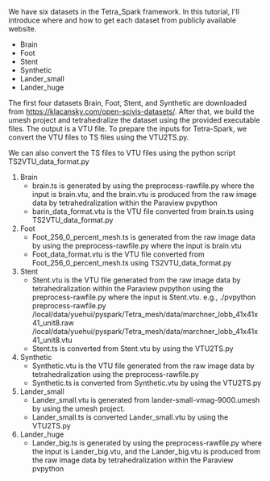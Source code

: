 We have six datasets in the Tetra_Spark framework. In this tutorial, I'll introduce where and how to get each dataset from publicly available website.
* Brain
* Foot
* Stent
* Synthetic
* Lander_small
* Lander_huge

The first four datasets Brain, Foot, Stent, and Synthetic are downloaded from https://klacansky.com/open-scivis-datasets/. After that, we build the umesh project and tetrahedralize the dataset using the provided executable files. The output is a VTU file. To prepare the inputs for Tetra-Spark, we convert the VTU files to TS files using the VTU2TS.py.

We can also convert the TS files to VTU files using the python script TS2VTU_data_format.py

1. Brain
   * brain.ts is generated by using the preprocess-rawfile.py where the input is brain.vtu, and the brain.vtu is produced from the raw image data by tetrahedralization within the Paraview pvpython 
   * barin_data_format.vtu is the VTU file converted from brain.ts using TS2VTU_data_format.py
2. Foot
   * Foot_256_0_percent_mesh.ts is generated from the raw image data by using the preprocess-rawfile.py where the input is brain.vtu
   * Foot_data_format.vtu is the VTU file converted from Foot_256_0_percent_mesh.ts using TS2VTU_data_format.py
3. Stent
   * Stent.vtu is the VTU file generated from the raw image data by tetrahedralization within the Paraview pvpython using the preprocess-rawfile.py where the input is Stent.vtu. e.g., ./pvpython preprocess-rawfile.py /local/data/yuehui/pyspark/Tetra_mesh/data/marchner_lobb_41x41x41_unit8.raw /local/data/yuehui/pyspark/Tetra_mesh/data/marchner_lobb_41x41x41_unit8.vtu
   * Stent.ts is converted from Stent.vtu by using the VTU2TS.py
4. Synthetic
   * Synthetic.vtu is the VTU file generated from the raw image data by tetrahedralization using the preprocess-rawfile.py
   * Synthetic.ts is converted from Synthetic.vtu by using the VTU2TS.py
5. Lander_small
   * Lander_small.vtu is generated from lander-small-vmag-9000.umesh by using the umesh project.
   * Lander_small.ts is converted Lander_small.vtu by using the VTU2TS.py
6. Lander_huge
   * Lander_big.ts is generated by using the preprocess-rawfile.py where the input is Lander_big.vtu, and the Lander_big.vtu is produced from the raw image data by tetrahedralization within the Paraview pvpython
